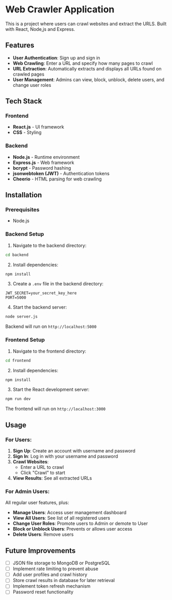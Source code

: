  # Web Crawler Application

  This is a project where users can crawl websites and extract the URLS. Built with React, Node,js and Express.


## Features

- **User Authentication**: Sign up and sign in
- **Web Crawling**: Enter a URL and specify how many pages to crawl
- **URL Extraction**: Automatically extracts and displays all URLs found on crawled pages
- **User Management**: Admins can view, block, unblock, delete users, and change user roles

## Tech Stack

### Frontend
- **React.js** - UI framework
- **CSS** - Styling

### Backend
- **Node.js** - Runtime environment
- **Express.js** - Web framework
- **bcrypt** - Password hashing
- **jsonwebtoken (JWT)** - Authentication tokens
- **Cheerio** - HTML parsing for web crawling

## Installation

### Prerequisites
- Node.js

### Backend Setup
1. Navigate to the backend directory:
```bash
cd backend
```


2. Install dependencies:
```bash
npm install
```

3. Create a `.env` file in the backend directory:
```
JWT_SECRET=your_secret_key_here
PORT=5000
```

4. Start the backend server:
```bash
node server.js
```

Backend will run on `http://localhost:5000`

### Frontend Setup

1. Navigate to the frontend directory:
```bash
cd frontend
```

2. Install dependencies:
```bash
npm install
```

3. Start the React development server:
```bash
npm run dev
```

The frontend will run on `http://localhost:3000`

## Usage

### For Users:
1. **Sign Up**: Create an account with username and password
2. **Sign In**: Log in with your  username and password
3. **Crawl Websites**: 
   - Enter a URL to crawl
   - Click "Crawl" to start
4. **View Results**: See all extracted URLs

### For Admin Users:
All regular user features, plus:
- **Manage Users**: Access user management dashboard
- **View All Users**: See list of all registered users
- **Change User Roles**: Promote users to Admin or demote to User
- **Block or Unblock Users**: Prevents or allows user access
- **Delete Users**: Remove users

## Future Improvements

- [ ] JSON file storage to MongoDB or PostgreSQL
- [ ] Implement rate limiting to prevent abuse
- [ ] Add user profiles and crawl history
- [ ] Store crawl results in database for later retrieval
- [ ] Implement token refresh mechanism
- [ ] Password reset functionality
